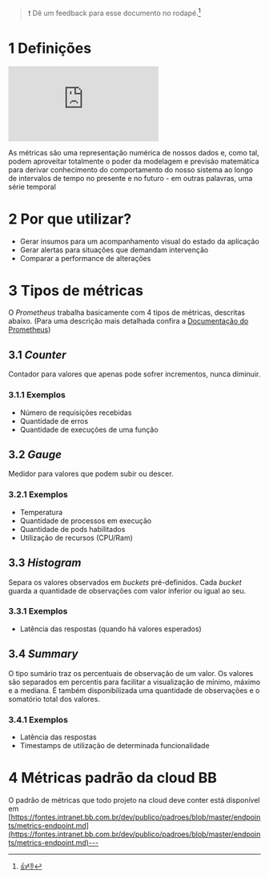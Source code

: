 > :exclamation: Dê um feedback para esse documento no rodapé.[^1]

# 1 Definições
![](https://eni.bb.com.br/eni1/matomo.php?idsite=469&amp;rec=1&amp;url=https://fontes.intranet.bb.com.br/dev/publico/roteiros/-/blob/master/metricas/Metricas.md&amp;action_name=metricas/Metricas)

As métricas são uma representação numérica de nossos dados e, como tal, podem aproveitar totalmente o poder da modelagem e previsão matemática para derivar conhecimento do comportamento do nosso sistema ao longo de intervalos de tempo no presente e no futuro - em outras palavras, uma série temporal 

# 2 Por que utilizar?
* Gerar insumos para um acompanhamento visual do estado da aplicação
* Gerar alertas para situações que demandam intervenção
* Comparar a performance de alterações

# 3 Tipos de métricas
O _Prometheus_ trabalha basicamente com 4 tipos de métricas, descritas abaixo. (Para uma descrição mais detalhada confira a [Documentação do Prometheus](https://prometheus.io/docs/concepts/metric_types/))

## 3.1 _Counter_
Contador para valores que apenas pode sofrer incrementos, nunca diminuir.

### 3.1.1 Exemplos
* Número de requisições recebidas
* Quantidade de erros
* Quantidade de execuções de uma função

## 3.2 _Gauge_
Medidor para valores que podem subir ou descer.

### 3.2.1 Exemplos
* Temperatura
* Quantidade de processos em execução
* Quantidade de pods habilitados
* Utilização de recursos (CPU/Ram)

## 3.3 _Histogram_
Separa os valores observados em _buckets_ pré-definidos. Cada _bucket_ guarda a quantidade de observações com valor
inferior ou igual ao seu.

### 3.3.1 Exemplos
* Latência das respostas (quando há valores esperados)

## 3.4 _Summary_
O tipo sumário traz os percentuais de observação de um valor. Os valores são separados em percentis para facilitar a
visualização de mínimo, máximo e a mediana. É também disponibilizada uma quantidade de observações e o somatório 
total dos valores.

### 3.4.1 Exemplos
* Latência das respostas
* Timestamps de utilização de determinada funcionalidade


# 4 Métricas padrão da cloud BB
O padrão de métricas que todo projeto na cloud deve conter está disponível em [https://fontes.intranet.bb.com.br/dev/publico/padroes/blob/master/endpoints/metrics-endpoint.md](https://fontes.intranet.bb.com.br/dev/publico/padroes/blob/master/endpoints/metrics-endpoint.md)---
[^1]: [👍👎](http://feedback.dev.intranet.bb.com.br/?origem=roteiros&url_origem=fontes.intranet.bb.com.br/dev/publico/roteiros/-/blob/master/metricas/Metricas.md&internalidade=metricas/Metricas)
